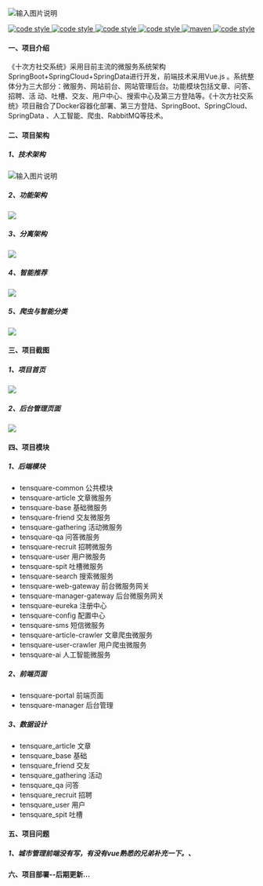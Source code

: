 ![输入图片说明](Doc/asset-logo-black.png)

<p align="center">
  <a href="https://gitee.com/itxinfei">
    <img alt="code style" src="https://img.shields.io/badge/心飞为你飞-https%3A%2F%2Fgitee.com%2Fitxinfei-green">
  </a> 
  <a href="https://qm.qq.com/cgi-bin/qm/qr?k=9yLlyD1dRBL97xmBKw43zRt0-6xg8ohb&jump_from=webapi">
    <img alt="code style" src="https://img.shields.io/badge/QQ群-863662849-red">
  </a> 
  <a href="http://mail.qq.com/cgi-bin/qm_share?t=qm_mailme&email=f0hLSE9OTkdHTT8ODlEcEBI">
    <img alt="code style" src="https://img.shields.io/badge/mail-747011882@qq.com-red">
  </a> 

  <a href=" ">
    <img alt="code style" src="https://img.shields.io/badge/JDK-1.8%2B-brightgreen">
  </a> 
  <a href=" ">
    <img alt="maven" src="https://img.shields.io/badge/maven-3.6.3%2B-yellowgreen">
  </a>
  <a href=" ">
    <img alt="code style" src="https://img.shields.io/badge/license-Apache-green">
  </a> 
</p>

#### 一、项目介绍
《十次方社交系统》采用目前主流的微服务系统架构SpringBoot+SpringCloud+SpringData进行开发，前端技术采用Vue.js 。系统整体分为三大部分：微服务、网站前台、网站管理后台。功能模块包括文章、问答、招聘、活 动、吐槽、交友、用户中心、搜索中心及第三方登陆等。《十次方社交系统》项目融合了Docker容器化部署、第三方登陆、SpringBoot、SpringCloud、SpringData 、人工智能、爬虫、RabbitMQ等技术。

#### 二、项目架构

##### 1、技术架构

![输入图片说明](doc/技术架构.jpg)

##### 2、功能架构

![](doc/功能架构.jpg)

##### 3、分离架构
![](doc/分离架构.jpg)


##### 4、智能推荐
![](doc/智能推荐.jpg)


##### 5、爬虫与智能分类
![](doc/爬虫与智能分类.jpg)




#### 三、项目截图

##### 1、项目首页

![](doc/项目首页.jpg)

##### 2、后台管理页面

![](doc/后台管理登录页面.jpg)

#### 四、项目模块

##### 1、后端模块
- tensquare-common 公共模块
- tensquare-article 文章微服务
- tensquare-base 基础微服务
- tensquare-friend 交友微服务
- tensquare-gathering 活动微服务
- tensquare-qa 问答微服务
- tensquare-recruit 招聘微服务
- tensquare-user 用户微服务
- tensquare-spit 吐槽微服务
- tensquare-search 搜索微服务
- tensquare-web-gateway 前台微服务网关
- tensquare-manager-gateway 后台微服务网关
- tensquare-eureka 注册中心
- tensquare-config 配置中心
- tensquare-sms 短信微服务
- tensquare-article-crawler 文章爬虫微服务
- tensquare-user-crawler 用户爬虫微服务
- tensquare-ai 人工智能微服务

##### 2、前端页面
- tensquare-portal  前端页面
- tensquare-manager 后台管理

##### 3、数据设计
- tensquare_article 文章
- tensquare_base 基础
- tensquare_friend 交友
- tensquare_gathering 活动
- tensquare_qa 问答
- tensquare_recruit 招聘
- tensquare_user 用户
- tensquare_spit 吐槽

#### 五、项目问题

##### 1、城市管理前端没有写，有没有vue熟悉的兄弟补充一下。、

#### 六、项目部署--后期更新...
